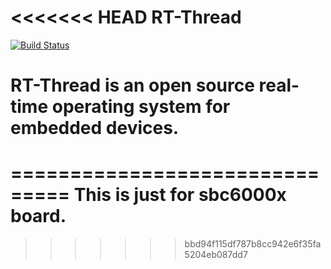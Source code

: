 <<<<<<< HEAD
RT-Thread
=========

[![Build Status](https://travis-ci.org/RT-Thread/rt-thread.png)](https://travis-ci.org/RT-Thread/rt-thread)

RT-Thread is an open source real-time operating system for embedded devices.
=======
===============================
This is just for sbc6000x board.
===============================
>>>>>>> bbd94f115df787b8cc942e6f35fa5204eb087dd7
